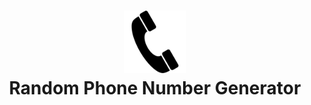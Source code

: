 <h1 align = 'center'>
    <img 
        src = '/assets/icon.png' 
        height = '100' 
        width = '100' 
        alt = 'Icon' 
    />
    <br>
    Random Phone Number Generator
    <br>
</h1>